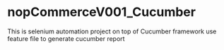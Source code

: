 # nopCommerceV001_Cucumber

This is selenium automation project on top of Cucumber framework
use feature file to generate cucumber report
